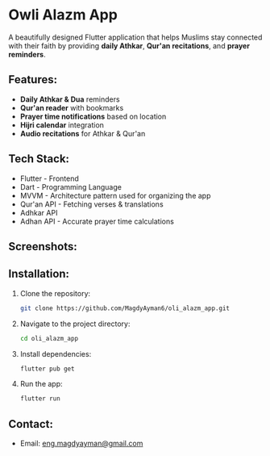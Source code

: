 # Owli Alazm App

A beautifully designed Flutter application that helps Muslims stay connected with their faith by providing **daily Athkar**, **Qur'an recitations**, and **prayer reminders**.  

## Features:
-  **Daily Athkar & Dua** reminders  
-  **Qur'an reader** with bookmarks  
-  **Prayer time notifications** based on location  
-  **Hijri calendar** integration  
-  **Audio recitations** for Athkar & Qur'an 

## Tech Stack:
- Flutter - Frontend
- Dart - Programming Language
- MVVM - Architecture pattern used for organizing the app
- Qur'an API - Fetching verses & translations
- Adhkar API 
- Adhan API - Accurate prayer time calculations

## Screenshots:

## Installation:

1. Clone the repository:
   ```sh
   git clone https://github.com/MagdyAyman6/oli_alazm_app.git
2. Navigate to the project directory:
   ```sh
   cd oli_alazm_app
3. Install dependencies:
   ```sh
   flutter pub get
4. Run the app:
   ```sh
   flutter run
## Contact:
- Email: eng.magdyayman@gmail.com
